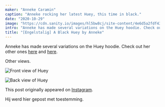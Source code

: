 ```yaml
---
maker: "Anneke Caramin"
caption: "Anneke rocking her latest Huey, this time in black."
date: "2020-10-29"
image: "https://cdn.sanity.io/images/hl5bw8cj/site-content/4e6d5a2fdf43b6904230f7ef7594bbcd41dd8759-640x640.jpg"
intro: "Anneke has made several variations on the Huey hoodie. Check out her other ones here and here ."
title: "[Engelstalig] A Black Huey by Anneke"
---
```


Anneke has made several variations on the Huey hoodie. Check out her other ones [here](https://freesewing.org/showcase/anneke-huey/) and [here](https://freesewing.org/showcase/anneke-huey-grey/).

Other views.

![Front view of Huey](https://posts.freesewing.org/uploads/anneke_huey_black_anneke2_a377a78430.jpg)

![Back view of Huey](https://posts.freesewing.org/uploads/anneke_huey_black_anneke2_a377a78430.jpg "Back view of Huey")

This post originally appeared on [Instagram](https://www.instagram.com/p/Bz3jSeJIiYG/?utm_source=ig_web_copy_link).

Hij werd hier gepost met toestemming.
